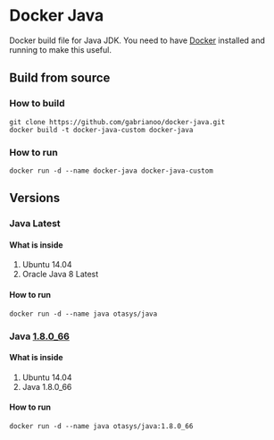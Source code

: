 # Docker Java

Docker build file for Java JDK. You need to have [Docker](https://www.docker.com/) installed and running to make this useful.

## Build from source

### How to build

```
git clone https://github.com/gabrianoo/docker-java.git
docker build -t docker-java-custom docker-java
```

### How to run

```
docker run -d --name docker-java docker-java-custom
```

## Versions

### Java Latest

#### What is inside

1. Ubuntu 14.04
2. Oracle Java 8 Latest

#### How to run

```
docker run -d --name java otasys/java
```

### Java [1.8.0_66](https://github.com/gabrianoo/docker-java/releases/tag/1.8.0_66)

#### What is inside

1. Ubuntu 14.04
2. Java 1.8.0_66

#### How to run

```
docker run -d --name java otasys/java:1.8.0_66
```
